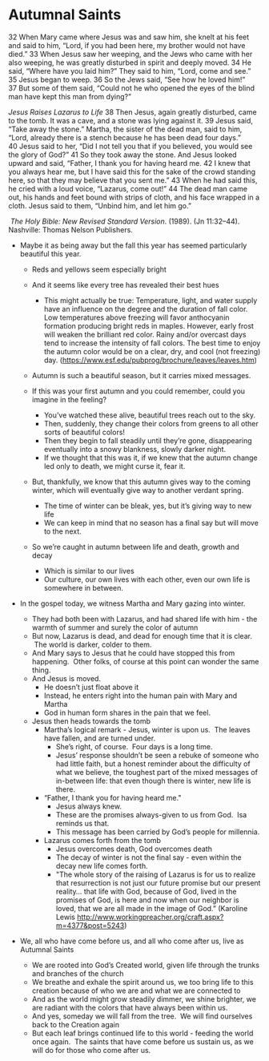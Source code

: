 # Autumnal Saints

32 When Mary came where Jesus was and saw him, she knelt at his feet and said to him, “Lord, if you had been here, my brother would not have died.” 33 When Jesus saw her weeping, and the Jews who came with her also weeping, he was greatly disturbed in spirit and deeply moved. 34 He said, “Where have you laid him?” They said to him, “Lord, come and see.” 35 Jesus began to weep. 36 So the Jews said, “See how he loved him!” 37 But some of them said, “Could not he who opened the eyes of the blind man have kept this man from dying?”

_Jesus Raises Lazarus to Life_
38 Then Jesus, again greatly disturbed, came to the tomb. It was a cave, and a stone was lying against it. 39 Jesus said, “Take away the stone.” Martha, the sister of the dead man, said to him, “Lord, already there is a stench because he has been dead four days.” 40 Jesus said to her, “Did I not tell you that if you believed, you would see the glory of God?” 41 So they took away the stone. And Jesus looked upward and said, “Father, I thank you for having heard me. 42 I knew that you always hear me, but I have said this for the sake of the crowd standing here, so that they may believe that you sent me.” 43 When he had said this, he cried with a loud voice, “Lazarus, come out!” 44 The dead man came out, his hands and feet bound with strips of cloth, and his face wrapped in a cloth. Jesus said to them, “Unbind him, and let him go.”

 _The Holy Bible: New Revised Standard Version_. (1989). (Jn 11:32–44). Nashville: Thomas Nelson Publishers.

* Maybe it as being away but the fall this year has seemed particularly beautiful this year.
	
	* Reds and yellows seem especially bright
	* And it seems like every tree has revealed their best hues
		* This might actually be true: Temperature, light, and water supply have an influence on the degree and the duration of fall color. Low temperatures above freezing will favor anthocyanin formation producing bright reds in maples. However, early frost will weaken the brilliant red color. Rainy and/or overcast days tend to increase the intensity of fall colors. The best time to enjoy the autumn color would be on a clear, dry, and cool (not freezing) day. (<https://www.esf.edu/pubprog/brochure/leaves/leaves.htm>)
	
	* Autumn is such a beautiful season, but it carries mixed messages.
	
	* If this was your first autumn and you could remember, could you imagine in the feeling?
		* You’ve watched these alive, beautiful trees reach out to the sky.
		* Then, suddenly, they change their colors from greens to all other sorts of beautiful colors!
		* Then they begin to fall steadily until they’re gone, disappearing eventually into a snowy blankness, slowly darker night.
		* If we thought that this was it, if we knew that the autumn change led only to death, we might curse it, fear it.
	* But, thankfully, we know that this autumn gives way to the coming winter, which will eventually give way to another verdant spring.
		* The time of winter can be bleak, yes, but it’s giving way to new life
		* We can keep in mind that no season has a final say but will move to the next.
	* So we’re caught in autumn between life and death, growth and decay
		* Which is similar to our lives
		* Our culture, our own lives with each other, even our own life is somewhere in between.
* In the gospel today, we witness Martha and Mary gazing into winter.
	* They had both been with Lazarus, and had shared life with him - the warmth of summer and surely the color of autumn
	* But now, Lazarus is dead, and dead for enough time that it is clear.  The world is darker, colder to them.
	* And Mary says to Jesus that he could have stopped this from happening.  Other folks, of course at this point can wonder the same thing.
	* And Jesus is moved.
		* He doesn’t just float above it
		* Instead, he enters right into the human pain with Mary and Martha
		* God in human form shares in the pain that we feel.  
	* Jesus then heads towards the tomb
		* Martha’s logical remark - Jesus, winter is upon us.  The leaves have fallen, and are turned under.
			* She’s right, of course.  Four days is a long time.  
			* Jesus’ response shouldn’t be seen a rebuke of someone who had little faith, but a honest reminder about the difficulty of what we believe, the toughest part of the mixed messages of in-between life: that even though there is winter, new life is there.
		* “Father, I thank you for having heard me."
			* Jesus always knew. 
			* These are the promises always-given to us from God.  Isa reminds us that.
			* This message has been carried by God’s people for millennia.
		* Lazarus comes forth from the tomb
			* Jesus overcomes death, God overcomes death
			* The decay of winter is not the final say - even within the decay new life comes forth.
			* "The whole story of the raising of Lazarus is for us to realize that resurrection is not just our future promise but our present reality… that life with God, because of God, lived in the promises of God, is here and now when our neighbor is loved, that we are all made in the image of God.” (Karoline Lewis <http://www.workingpreacher.org/craft.aspx?m=4377&post=5243>)
* We, all who have come before us, and all who come after us, live as Autumnal Saints
	* We are rooted into God’s Created world, given life through the trunks and branches of the church
	* We breathe and exhale the spirit around us, we too bring life to this creation because of who we are and what we are connected to
	* And as the world might grow steadily dimmer, we shine brighter, we are radiant with the colors that have always been within us.  
	* And yes, someday we will fall from the tree.  We will find ourselves back to the Creation again
	* But each leaf brings continued life to this world - feeding the world once again.  The saints that have come before us sustain us, as we will do for those who come after us.
